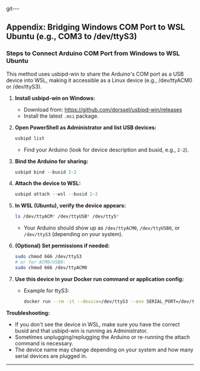 git---

## Appendix: Bridging Windows COM Port to WSL Ubuntu (e.g., COM3 to /dev/ttyS3)

### Steps to Connect Arduino COM Port from Windows to WSL Ubuntu

This method uses usbipd-win to share the Arduino's COM port as a USB device into WSL, making it accessible as a Linux device (e.g., /dev/ttyACM0 or /dev/ttyS3).

1. **Install usbipd-win on Windows:**
   - Download from: https://github.com/dorssel/usbipd-win/releases
   - Install the latest `.msi` package.

2. **Open PowerShell as Administrator and list USB devices:**
   ```powershell
   usbipd list
   ```
   - Find your Arduino (look for device description and busid, e.g., `2-2`).

3. **Bind the Arduino for sharing:**
   ```powershell
   usbipd bind --busid 2-2
   ```

4. **Attach the device to WSL:**
   ```powershell
   usbipd attach --wsl --busid 2-2
   ```

5. **In WSL (Ubuntu), verify the device appears:**
   ```bash
   ls /dev/ttyACM* /dev/ttyUSB* /dev/ttyS*
   ```
   - Your Arduino should show up as `/dev/ttyACM0`, `/dev/ttyUSB0`, or `/dev/ttyS3` (depending on your system).

6. **(Optional) Set permissions if needed:**
   ```bash
   sudo chmod 666 /dev/ttyS3
   # or for ACM0/USB0:
   sudo chmod 666 /dev/ttyACM0
   ```

7. **Use this device in your Docker run command or application config:**
   - Example for ttyS3:
     ```bash
     docker run --rm -it --device=/dev/ttyS3 --env SERIAL_PORT=/dev/ttyS3 -p 5000:5000 takajirobson/rasppardapi:latest
     ```

**Troubleshooting:**
- If you don't see the device in WSL, make sure you have the correct busid and that usbipd-win is running as Administrator.
- Sometimes unplugging/replugging the Arduino or re-running the attach command is necessary.
- The device name may change depending on your system and how many serial devices are plugged in.

---
